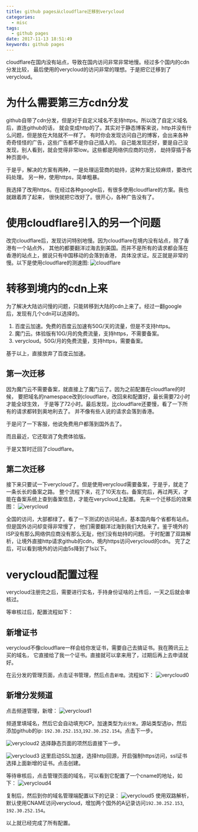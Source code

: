 ```yaml
---
title: github pages从cloudflare迁移到verycloud
categories:
  - misc
tags:
  - github pages
date: 2017-11-13 18:51:49
keywords: github pages
---
```


cloudflare在国内没有站点，导致在国内访问非常非常地慢。经过多个国内的cdn分发比较，
最后使用的verycloud的访问非常的理想。于是把它迁移到了verycloud。
<!-- more -->
# 为什么需要第三方cdn分发
github自带了cdn分发，但是对于自定义域名不支持https。所以改了自定义域名后，直连github的话，
就会变成http的了。其实对于静态博客来说，http并没有什么问题，但是放在大陆就不一样了。
有时你会发现访问自己的博客，会出来各种奇奇怪怪的广告，这些广告都不是你自己插入的。
自己能发现还好，要是自己没发现，别人看到，就会觉得非常low。这些都是网络供应商的功劳，
劫持穿插于各种页面中。

于是乎，解决的方案有两种，一是处理运营商的劫持，这种方案比较麻烦，要改代码处理。
另一种，使用https，简单粗暴。

我选择了改用https。在经过各种google后，有很多使用cloudflare的方案。我也就跟着弄了起来，
很快就把它改好了。很开心，各种广告没有了。


# 使用cloudflare引入的另一个问题
改完cloudflare后，发现访问特别地慢。因为cloudflare在境内没有站点，除了香港有一个站点外，
其他的都要翻洋过海去到美国。而并不是所有的请求都会落在香港的站点上，据说只有中国移动的会落到香港，
具体没求证。反正就是非常的慢。以下是使用cloudflare的测速图:
![cloudflare](https://wx4.sinaimg.cn/mw690/69472223gy1flg72in2hhj20qa0e4taq.jpg)


# 转移到境内的cdn上来
为了解决大陆访问慢的问题，只能转移到大陆的cdn上来了。经过一翻google后，发现有几个cdn可以选择的。
1. 百度云加速。免费的百度云加速有50G/天的流量，但是不支持https。
1. 魔门云。体验版有10G/月的免费流量，支持https，不需要备案。
1. verycloud。50G/月的免费流量，支持https，需要备案。

基于以上，直接放弃了百度云加速。

## 第一次迁移
因为魔门云不需要备案，就直接上了魔门云了。因为之前配置在cloudflare的时候，
要把域名的namespace改到cloudflare，改回来和配置好，最长需要72小时才能全球生效，
于是等了72小时。最后发现，比cloudflare还要慢，看了一下所有的请求都转到奥地利去了。
并不像有些人说的请求会落到香港。

于是问了一下客服，他说免费用户都落到国外去了。

而且最近，它还取消了免费体验版。

于是又暂时迁回了cloudflare。

## 第二次迁移
接下来只要试一下verycloud了。但是使用verycloud需要备案，于是乎，就走了一条长长的备案之路。
整个流程下来，花了10天左右。备案完后，再过两天，才能在备案系统上查到备案信息，才能在verycloud上配置。
先来一个迁移后的效果图：
![verycloud](https://wx2.sinaimg.cn/mw690/69472223gy1flg72jbmt5j20p10dtdhu.jpg)

全国的访问，大部都绿了。看了一下测试的访问站点，基本国内每个省都有站点。但是国外访问却变得非常慢了，
他们需要翻洋过海到我们大陆来了。鉴于境外的ISP没有那么网络供应商没有那么无耻，他们没有劫持的问题。
于时配置了双路解析，让境外直接http请求github的cdn，境内https访问verycloud的cdn。
完了之后，可以看到境外的访问由5s降到了1s以下。

# verycloud配置过程
verycloud注册完之后，需要进行实名，手持身份证啥的上传后，一天之后就会审核过。

等审核过后，配置流程如下：

## 新增证书
verycloud不像cloudflare一样会给你发证书，需要自己去搞证书。我在腾讯云上买的域名，
它直接给了我一个证书。直接就可以拿来用了，过期后再上去申请就好。

在云分发的管理页面，点击证书管理，然后点击`新增`。流程如下：
![verycloud0](https://wx3.sinaimg.cn/mw690/69472223gy1flg8aq74f9j20x80iadit.jpg)

## 新增分发频道
点击频道管理，新增：
![verycloud1](https://wx3.sinaimg.cn/mw690/69472223gy1flg8ar6obrj210b0iujux.jpg)

频道里填域名，然后它会自动填充ICP。加速类型为`云分发`。源站类型选ip，然后添加github的ip:
`192.30.252.153`,`192.30.252.154`。点击下一步。

![verycloud2](https://wx2.sinaimg.cn/mw690/69472223gy1flg8arx9qyj20nn0gtmyx.jpg)
选择静态页面的项然后直接下一步。

![verycloud3](https://wx2.sinaimg.cn/mw690/69472223gy1flg8asj0cnj20nr0gvmyq.jpg)
这里启动SSL加速，选择http回源，开启强制https访问，ssl证书选择上面新增的证书。点击创建。

等待审核后，点击管理页面的域名，可以看到它配置了一个cname的地址，如下：
![verycloud4](https://wx3.sinaimg.cn/mw690/69472223gy1flg8atero7j21200ki41e.jpg)

复制后，然后到你的域名管理端配置以下的记录：
![verycloud5](https://wx1.sinaimg.cn/mw690/69472223gy1flg8au2xn4j215v04lmxu.jpg)
使用双路解析，默认使用CNAME访问verycloud，增加两个国外的A记录访问`192.30.252.153`,
`192.30.252.154`。

以上就已经完成了所有配置。
